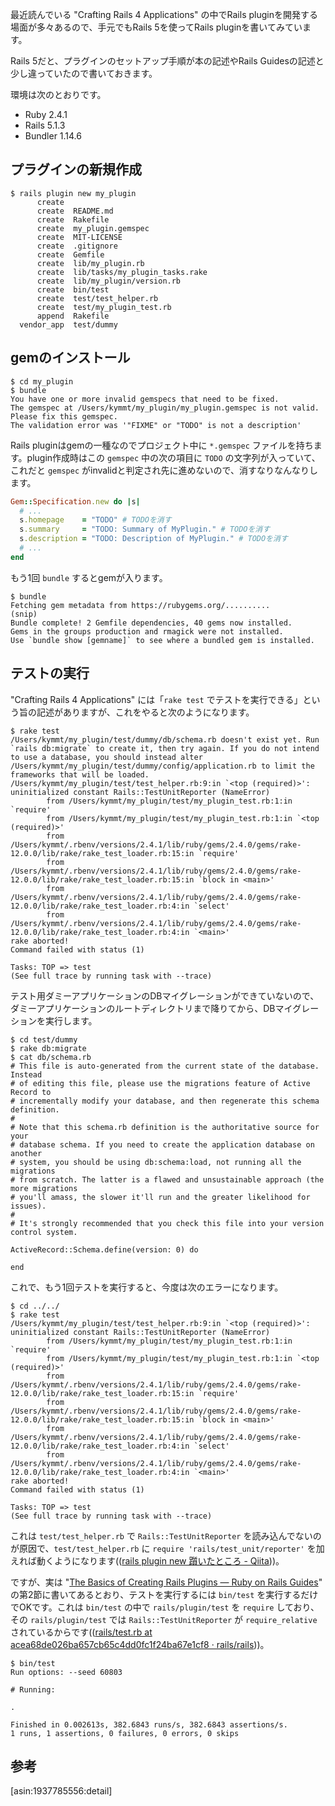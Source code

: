 <!-- Rails 5.1でRails pluginをセットアップする手順 -->

最近読んでいる "Crafting Rails 4 Applications" の中でRails pluginを開発する場面が多々あるので、手元でもRails 5を使ってRails pluginを書いてみています。

Rails 5だと、プラグインのセットアップ手順が本の記述やRails Guidesの記述と少し違っていたので書いておきます。

環境は次のとおりです。

- Ruby 2.4.1
- Rails 5.1.3
- Bundler 1.14.6

## プラグインの新規作成

```
$ rails plugin new my_plugin
      create
      create  README.md
      create  Rakefile
      create  my_plugin.gemspec
      create  MIT-LICENSE
      create  .gitignore
      create  Gemfile
      create  lib/my_plugin.rb
      create  lib/tasks/my_plugin_tasks.rake
      create  lib/my_plugin/version.rb
      create  bin/test
      create  test/test_helper.rb
      create  test/my_plugin_test.rb
      append  Rakefile
  vendor_app  test/dummy
```

## gemのインストール

```
$ cd my_plugin
$ bundle
You have one or more invalid gemspecs that need to be fixed.
The gemspec at /Users/kymmt/my_plugin/my_plugin.gemspec is not valid. Please fix this gemspec.
The validation error was '"FIXME" or "TODO" is not a description'
```

Rails pluginはgemの一種なのでプロジェクト中に `*.gemspec` ファイルを持ちます。plugin作成時はこの `gemspec` 中の次の項目に `TODO` の文字列が入っていて、これだと `gemspec` がinvalidと判定され先に進めないので、消すなりなんなりします。

```ruby
Gem::Specification.new do |s|
  # ...
  s.homepage    = "TODO" # TODOを消す
  s.summary     = "TODO: Summary of MyPlugin." # TODOを消す
  s.description = "TODO: Description of MyPlugin." # TODOを消す
  # ...
end
```

もう1回 `bundle` するとgemが入ります。

```
$ bundle
Fetching gem metadata from https://rubygems.org/..........
(snip)
Bundle complete! 2 Gemfile dependencies, 40 gems now installed.
Gems in the groups production and rmagick were not installed.
Use `bundle show [gemname]` to see where a bundled gem is installed.
```

## テストの実行

"Crafting Rails 4 Applications" には「`rake test` でテストを実行できる」という旨の記述がありますが、これをやると次のようになります。

```
$ rake test
/Users/kymmt/my_plugin/test/dummy/db/schema.rb doesn't exist yet. Run `rails db:migrate` to create it, then try again. If you do not intend to use a database, you should instead alter /Users/kymmt/my_plugin/test/dummy/config/application.rb to limit the frameworks that will be loaded.
/Users/kymmt/my_plugin/test/test_helper.rb:9:in `<top (required)>': uninitialized constant Rails::TestUnitReporter (NameError)
        from /Users/kymmt/my_plugin/test/my_plugin_test.rb:1:in `require'
        from /Users/kymmt/my_plugin/test/my_plugin_test.rb:1:in `<top (required)>'
        from /Users/kymmt/.rbenv/versions/2.4.1/lib/ruby/gems/2.4.0/gems/rake-12.0.0/lib/rake/rake_test_loader.rb:15:in `require'
        from /Users/kymmt/.rbenv/versions/2.4.1/lib/ruby/gems/2.4.0/gems/rake-12.0.0/lib/rake/rake_test_loader.rb:15:in `block in <main>'
        from /Users/kymmt/.rbenv/versions/2.4.1/lib/ruby/gems/2.4.0/gems/rake-12.0.0/lib/rake/rake_test_loader.rb:4:in `select'
        from /Users/kymmt/.rbenv/versions/2.4.1/lib/ruby/gems/2.4.0/gems/rake-12.0.0/lib/rake/rake_test_loader.rb:4:in `<main>'
rake aborted!
Command failed with status (1)

Tasks: TOP => test
(See full trace by running task with --trace)
```

テスト用ダミーアプリケーションのDBマイグレーションができていないので、ダミーアプリケーションのルートディレクトリまで降りてから、DBマイグレーションを実行します。

```
$ cd test/dummy
$ rake db:migrate
$ cat db/schema.rb
# This file is auto-generated from the current state of the database. Instead
# of editing this file, please use the migrations feature of Active Record to
# incrementally modify your database, and then regenerate this schema definition.
#
# Note that this schema.rb definition is the authoritative source for your
# database schema. If you need to create the application database on another
# system, you should be using db:schema:load, not running all the migrations
# from scratch. The latter is a flawed and unsustainable approach (the more migrations
# you'll amass, the slower it'll run and the greater likelihood for issues).
#
# It's strongly recommended that you check this file into your version control system.

ActiveRecord::Schema.define(version: 0) do

end
```

これで、もう1回テストを実行すると、今度は次のエラーになります。

```
$ cd ../../
$ rake test
/Users/kymmt/my_plugin/test/test_helper.rb:9:in `<top (required)>': uninitialized constant Rails::TestUnitReporter (NameError)
        from /Users/kymmt/my_plugin/test/my_plugin_test.rb:1:in `require'
        from /Users/kymmt/my_plugin/test/my_plugin_test.rb:1:in `<top (required)>'
        from /Users/kymmt/.rbenv/versions/2.4.1/lib/ruby/gems/2.4.0/gems/rake-12.0.0/lib/rake/rake_test_loader.rb:15:in `require'
        from /Users/kymmt/.rbenv/versions/2.4.1/lib/ruby/gems/2.4.0/gems/rake-12.0.0/lib/rake/rake_test_loader.rb:15:in `block in <main>'
        from /Users/kymmt/.rbenv/versions/2.4.1/lib/ruby/gems/2.4.0/gems/rake-12.0.0/lib/rake/rake_test_loader.rb:4:in `select'
        from /Users/kymmt/.rbenv/versions/2.4.1/lib/ruby/gems/2.4.0/gems/rake-12.0.0/lib/rake/rake_test_loader.rb:4:in `<main>'
rake aborted!
Command failed with status (1)

Tasks: TOP => test
(See full trace by running task with --trace)
```

これは `test/test_helper.rb` で `Rails::TestUnitReporter` を読み込んでないのが原因で、`test/test_helper.rb` に `require 'rails/test_unit/reporter'` を加えれば動くようになります(([rails plugin new 躓いたところ - Qiita](http://qiita.com/hikaruna/items/3cc8bb873e925f2c5dd3)))。

ですが、実は "[The Basics of Creating Rails Plugins — Ruby on Rails Guides](http://guides.rubyonrails.org/plugins.html)" の第2節に書いてあるとおり、テストを実行するには `bin/test` を実行するだけでOKです。これは `bin/test` の中で `rails/plugin/test` を `require` しており、その `rails/plugin/test` では `Rails::TestUnitReporter` が `require_relative` されているからです(([rails/test.rb at acea68de026ba657cb65c4dd0fc1f24ba67e1cf8 · rails/rails](https://github.com/rails/rails/blob/acea68de026ba657cb65c4dd0fc1f24ba67e1cf8/railties/lib/rails/plugin/test.rb)))。

```
$ bin/test
Run options: --seed 60803

# Running:

.

Finished in 0.002613s, 382.6843 runs/s, 382.6843 assertions/s.
1 runs, 1 assertions, 0 failures, 0 errors, 0 skips
```

## 参考

[asin:1937785556:detail]
